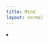 ```yaml
---
title: Mind
layout: normal
---
```

<li ng-repeat="mm in mm_list"> <a href="javascript:void(0)" ng-click="showTree([[mm.key]])"><span ng-bind="mm.name"></span></a> </li>
